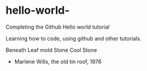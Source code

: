 # hello-world-
Completing the Github Hello world tutorial

Learning how to code, using github and other tutorials. 

Beneath
Leaf mold
Stone
Cool
Stone
 - Marlene Wills, the old tin roof, 1976
